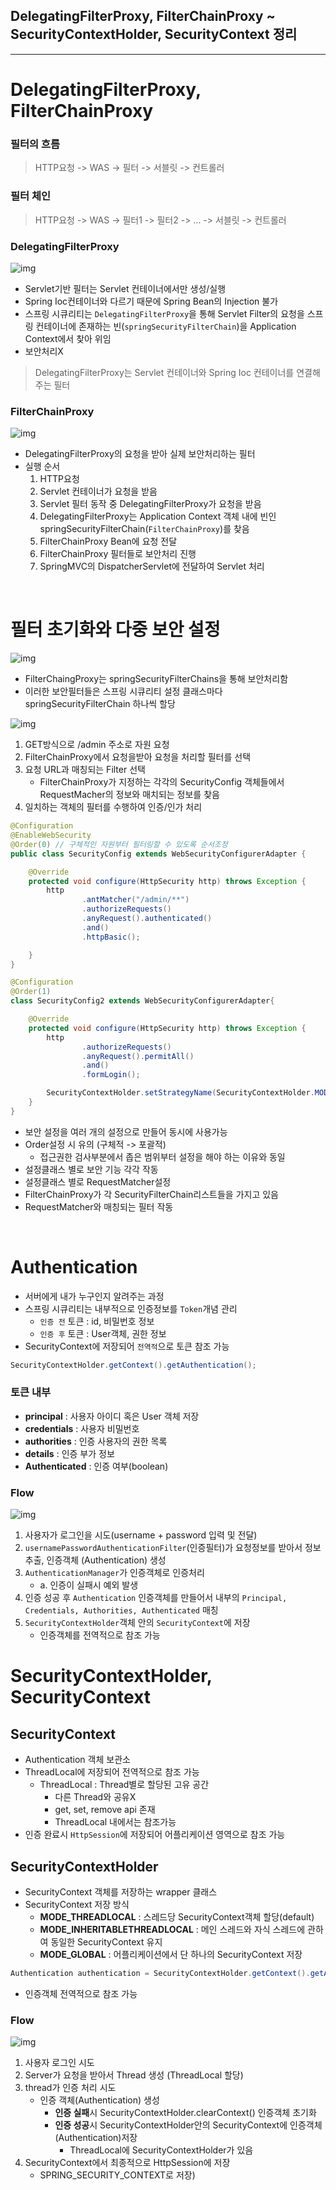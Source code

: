 ## DelegatingFilterProxy, FilterChainProxy ~ SecurityContextHolder, SecurityContext 정리

<hr/>

# DelegatingFilterProxy, FilterChainProxy

### 필터의 흐름

> HTTP요청 -> WAS -> 필터 -> 서블릿 -> 컨트롤러

### 필터 체인

> HTTP요청 -> WAS -> 필터1 -> 필터2 -> ... -> 서블릿 -> 컨트롤러

### DelegatingFilterProxy

![img](img/DelegatingFilterProxy.png)

- Servlet기반 필터는 Servlet 컨테이너에서만 생성/실행
- Spring Ioc컨테이너와 다르기 때문에 Spring Bean의 Injection 불가
- 스프링 시큐리티는 `DelegatingFilterProxy`을 통해 Servlet Filter의 요청을 스프링 컨테이너에 존재하는 빈(`springSecurityFilterChain`)을 Application
  Context에서 찾아 위임
- 보안처리X

> DelegatingFilterProxy는 Servlet 컨테이너와 Spring Ioc 컨테이너를 연결해주는 필터

### FilterChainProxy

![img](img/FilterChaingProxy.png)

- DelegatingFilterProxy의 요청을 받아 실제 보안처리하는 필터
- 실행 순서
  1. HTTP요청
  2. Servlet 컨테이너가 요청을 받음
  3. Servlet 필터 동작 중 DelegatingFilterProxy가 요청을 받음
  4. DelegatingFilterProxy는 Application Context 객체 내에 빈인 springSecurityFilterChain(`FilterChainProxy`)를 찾음
  5. FilterChainProxy Bean에 요청 전달
  6. FilterChainProxy 필터들로 보안처리 진행
  7. SpringMVC의 DispatcherServlet에 전달하여 Servlet 처리

<br/>

# 필터 초기화와 다중 보안 설정

![img](img/SecurityFilterChains.png)

- FilterChaingProxy는 springSecurityFilterChains을 통해 보안처리함
- 이러한 보안필터들은 스프링 시큐리티 설정 클래스마다 springSecurityFilterChain 하나씩 할당

![img](img/SecurityFilterChain.png)

1. GET방식으로  /admin 주소로 자원 요청
2. FilterChainProxy에서 요청을받아 요청을 처리할 필터를 선택
3. 요청 URL과 매칭되는 Filter 선택
   - FilterChainProxy가 지정하는 각각의 SecurityConfig 객체들에서 RequestMacher의 정보와 매치되는 정보를 찾음
4. 일치하는 객체의 필터를 수행하여 인증/인가 처리


```java
@Configuration
@EnableWebSecurity
@Order(0) // 구체적인 자원부터 필터링할 수 있도록 순서조정
public class SecurityConfig extends WebSecurityConfigurerAdapter {

    @Override
    protected void configure(HttpSecurity http) throws Exception {
        http
                .antMatcher("/admin/**")
                .authorizeRequests()
                .anyRequest().authenticated()
                .and()
                .httpBasic();

    }
}

@Configuration
@Order(1)
class SecurityConfig2 extends WebSecurityConfigurerAdapter{

    @Override
    protected void configure(HttpSecurity http) throws Exception {
        http
                .authorizeRequests()
                .anyRequest().permitAll()
                .and()
                .formLogin();

        SecurityContextHolder.setStrategyName(SecurityContextHolder.MODE_INHERITABLETHREADLOCAL);
    }
}
```

- 보안 설정을 여러 개의 설정으로 만들어 동시에 사용가능
- Order설정 시 유의 (구체적 -> 포괄적)
  - 접근권한 검사부분에서 좁은 범위부터 설정을 해야 하는 이유와 동일
- 설정클래스 별로 보안 기능 각각 작동
- 설정클래스 별로 RequestMatcher설정
- FilterChainProxy가 각 SecurityFilterChain리스트들을 가지고 있음
- RequestMatcher와 매칭되는 필터 작동

<br/>

# Authentication

- 서버에게 내가 누구인지 알려주는 과정
- 스프링 시큐리티는 내부적으로 인증정보를 `Token`개념 관리
  - `인증 전` 토큰 : id, 비밀번호 정보
  - `인증 후` 토큰 : User객체, 권한 정보
- SecurityContext에 저장되어 `전역적`으로 토큰 참조 가능

```java
SecurityContextHolder.getContext().getAuthentication();
```

### 토큰 내부

- **principal** : 사용자 아이디 혹은 User 객체 저장
- **credentials** : 사용자 비밀번호
- **authorities** : 인증 사용자의 권한 목록
- **details** : 인증 부가 정보
- **Authenticated** : 인증 여부(boolean)

### Flow

![img](img/TokenFlow.png)

1. 사용자가 로그인을 시도(username + password 입력 및 전달)
2. `usernamePasswordAuthenticationFilter`(인증필터)가 요청정보를 받아서 정보 추출, 인증객체 (Authentication) 생성
3. `AuthenticationManager`가 인증객체로 인증처리
   - a. 인증이 실패시 예외 발생
4. 인증 성공 후 `Authentication` 인증객체를 만들어서 내부의 `Principal, Credentials, Authorities, Authenticated` 매칭
5. `SecurityContextHolder`객체 안의 `SecurityContext`에 저장
   - 인증객체를 전역적으로 참조 가능

# SecurityContextHolder, SecurityContext

## SecurityContext

- Authentication 객체 보관소
- ThreadLocal에 저장되어 전역적으로 참조 가능
  - ThreadLocal : Thread별로 할당된 고유 공간
    - 다른 Thread와 공유X
    - get, set, remove api 존재
    - ThreadLocal 내에서는 참조가능
- 인증 완료시 `HttpSession`에 저장되어 어플리케이션 영역으로 참조 가능

## SecurityContextHolder

- SecurityContext 객체를 저장하는 wrapper 클래스
- SecurityContext 저장 방식
  - **MODE_THREADLOCAL** : 스레드당 SecurityContext객체 할당(default)
  - **MODE_INHERITABLETHREADLOCAL** : 메인 스레드와 자식 스레드에 관하여 동일한 SecurityContext 유지
  - **MODE_GLOBAL** : 어플리케이션에서 단 하나의 SecurityContext 저장

```java
Authentication authentication = SecurityContextHolder.getContext().getAuthentication()
```

- 인증객체 전역적으로 참조 가능

### Flow

![img](img/SecurityContextFlow.png)

1. 사용자 로그인 시도
2. Server가 요청을 받아서 Thread 생성 (ThreadLocal 할당)
3. thread가 인증 처리 시도
   - 인증 객체(Authentication) 생성 
     - **인증 실패**시 SecurityContextHolder.clearContext() 인증객체 초기화
     - **인증 성공**시 SecurityContextHolder안의 SecurityContext에 인증객체(Authentication)저장
       - ThreadLocal에 SecurityContextHolder가 있음
4. SecurityContext에서 최종적으로 HttpSession에 저장
   - SPRING_SECURITY_CONTEXT로 저장)